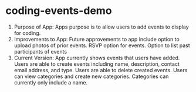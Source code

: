# coding-events-demo
1. Purpose of App: Apps purpose is to allow users to add events to display for coding. 
2. Improvements to App: Future approvements to app include option to upload photos of prior events. RSVP option for events. Option to list past participants of events
3. Current Version: App currently shows events that users have added. Users are able to create events including name, description, contact email address, and type. Users are able to delete created events. Users can view categories and create new categories. Categories can currently only include a name.
